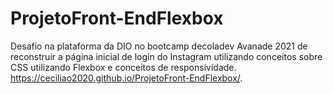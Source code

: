 # ProjetoFront-EndFlexbox
Desafio na plataforma da DIO no bootcamp decoladev Avanade 2021 de reconstruir a página inicial de login do Instagram utilizando conceitos sobre CSS utilizando Flexbox e conceitos de responsividade. 
 https://ceciliao2020.github.io/ProjetoFront-EndFlexbox/.

